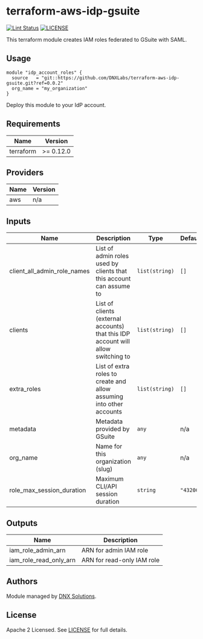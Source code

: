 # terraform-aws-idp-gsuite

[![Lint Status](https://github.com/DNXLabs/terraform-aws-idp-gsuite/workflows/Lint/badge.svg)](https://github.com/DNXLabs/terraform-aws-idp-gsuite/actions)
[![LICENSE](https://img.shields.io/github/license/DNXLabs/terraform-aws-idp-gsuite)](https://github.com/DNXLabs/terraform-aws-idp-gsuite/blob/master/LICENSE)

This terraform module creates IAM roles federated to GSuite with SAML.

## Usage

```hcl
module "idp_account_roles" {
  source   = "git::https://github.com/DNXLabs/terraform-aws-idp-gsuite.git?ref=0.0.2"
  org_name = "my_organization"
}
```

Deploy this module to your IdP account.

<!--- BEGIN_TF_DOCS --->

## Requirements

| Name | Version |
|------|---------|
| terraform | >= 0.12.0 |

## Providers

| Name | Version |
|------|---------|
| aws | n/a |

## Inputs

| Name | Description | Type | Default | Required |
|------|-------------|------|---------|:--------:|
| client\_all\_admin\_role\_names | List of admin roles used by clients that this account can assume to | `list(string)` | `[]` | no |
| clients | List of clients (external accounts) that this IDP account will allow switching to | `list(string)` | `[]` | no |
| extra\_roles | List of extra roles to create and allow assuming into other accounts | `list(string)` | `[]` | no |
| metadata | Metadata provided by GSuite | `any` | n/a | yes |
| org\_name | Name for this organization (slug) | `any` | n/a | yes |
| role\_max\_session\_duration | Maximum CLI/API session duration | `string` | `"43200"` | no |

## Outputs

| Name | Description |
|------|-------------|
| iam\_role\_admin\_arn | ARN for admin IAM role |
| iam\_role\_read\_only\_arn | ARN for read-only IAM role |

<!--- END_TF_DOCS --->

## Authors

Module managed by [DNX Solutions](https://github.com/DNXLabs).

## License

Apache 2 Licensed. See [LICENSE](https://github.com/DNXLabs/terraform-aws-idp-gsuite/blob/master/LICENSE) for full details.
